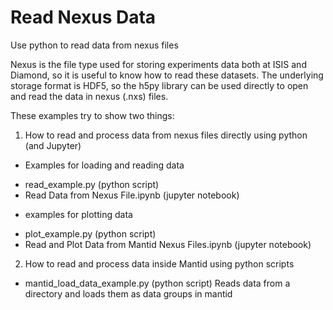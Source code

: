 # Read Nexus Data
Use python to read data from nexus files

Nexus is the file type used for storing experiments data both at ISIS and Diamond, so it is useful to know how to read these datasets. 
The underlying storage format is HDF5, so the h5py library can be used directly to open and read the data in nexus (.nxs) files.

These examples try to show two things:

1. How to read and process data from nexus files directly using python (and Jupyter)
 * Examples for loading and reading data
 - read_example.py (python script)
 - Read Data from Nexus File.ipynb (jupyter notebook)
 * examples for plotting data
 - plot_example.py (python script)
 - Read and Plot Data from Mantid Nexus Files.ipynb (jupyter notebook)
2. How to read and process data inside Mantid using python scripts
  * mantid_load_data_example.py (python script) Reads data from a directory and loads them as data groups in mantid